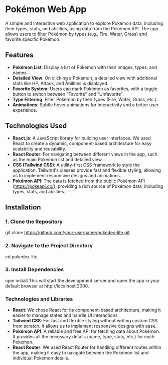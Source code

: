 # Pokémon Web App

A simple and interactive web application to explore Pokémon data, including their types, stats, and abilities, using data from the Pokémon API. The app allows users to filter Pokémon by types (e.g., Fire, Water, Grass) and favorite specific Pokémon.

## Features

- **Pokémon List**: Display a list of Pokémon with their images, types, and names.
- **Detailed View**: On clicking a Pokémon, a detailed view with additional stats like HP, Attack, and Abilities is displayed.
- **Favorite System**: Users can mark Pokémon as favorites, with a toggle button to switch between "Favorite" and "Unfavorite".
- **Type Filtering**: Filter Pokémon by their types (Fire, Water, Grass, etc.).
- **Animations**: Subtle hover animations for interactivity and a better user experience.

## Technologies Used

- **React.js**: A JavaScript library for building user interfaces. We used React to create a dynamic, component-based architecture for easy scalability and reusability.
- **React Router**: For navigating between different views in the app, such as the main Pokémon list and detailed view.
- **CSS (Tailwind CSS)**: A utility-first CSS framework to style the application. Tailwind's classes provide fast and flexible styling, allowing us to implement responsive designs and animations.
- **Pokémon API**: The data is fetched from the public Pokémon API (https://pokeapi.co/), providing a rich source of Pokémon data, including types, stats, and abilities.

## Installation

### 1. Clone the Repository
git clone https://github.com/your-username/pokedex-lite.git

### 2. Navigate to the Project Directory
cd pokedex-lite

### 3. Install Dependencies
npm install
This will start the development server and open the app in your default browser at http://localhost:3000.

### Technologies and Libraries
- **React**: We chose React for its component-based architecture, making it easier to manage states and handle UI interactions.
- **Tailwind CSS**: For fast and flexible styling without writing custom CSS from scratch. It allows us to implement responsive designs with ease.
- **Pokémon API**: A reliable and free API for fetching data about Pokémon. It provides all the necessary details (name, type, stats, etc.) for each Pokémon.
- **React Router**: We used React Router for handling different routes within the app, making it easy to navigate between the Pokémon list and individual Pokémon details.




